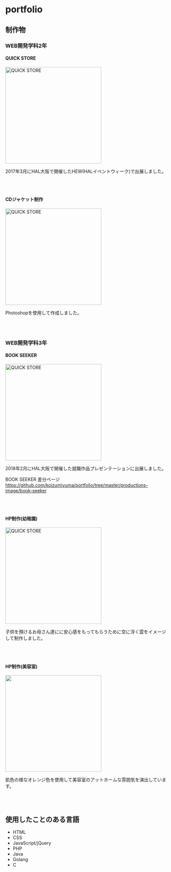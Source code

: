 # portfolio

## 制作物

### WEB開発学科2年

#### QUICK STORE  
<img width="300" alt="QUICK STORE" src="https://user-images.githubusercontent.com/39975901/42889103-99360f68-8ae4-11e8-90c7-44c0e1e4e8ec.png">
  
2017年3月にHAL大阪で開催したHEW(HALイベントウィーク)で出展しました。

<br>
<br>

#### CDジャケット制作
<img width="300" alt="QUICK STORE" src="https://user-images.githubusercontent.com/39975901/42891168-a5e2562c-8ae9-11e8-942d-ec0ea57c99e0.jpg">
  
Photoshopを使用して作成しました。

<br>
<br>

### WEB開発学科3年

#### BOOK SEEKER
<img width="300" alt="QUICK STORE" src="https://user-images.githubusercontent.com/39975901/42891160-a28ec1cc-8ae9-11e8-95e2-c87453f8f577.png">
  
2018年2月にHAL大阪で開催した就職作品プレゼンテーションに出展しました。

BOOK SEEKER 差分ページ   
https://github.com/koizumiyuma/portfolio/tree/master/productions-image/book-seeker

<br>
<br>

#### HP制作(幼稚園)
<img width="300" alt="QUICK STORE" src="https://user-images.githubusercontent.com/39975901/42889347-27987020-8ae5-11e8-8b8d-3ad59583be23.png">
  
子供を預けるお母さん達にに安心感をもってもらうために空に浮く雲をイメージして制作しました。

<br>
<br>

#### HP制作(美容室)
<img width="300" alt="" src="https://user-images.githubusercontent.com/39975901/42889453-6fa78b6c-8ae5-11e8-8dbd-564472fbb537.jpg">
  
肌色の様なオレンジ色を使用して美容室のアットホームな雰囲気を演出しています。

<br>
<br>

## 使用したことのある言語
- HTML
- CSS
- JavaScript/jQuery
- PHP
- Java
- Golang
- C
